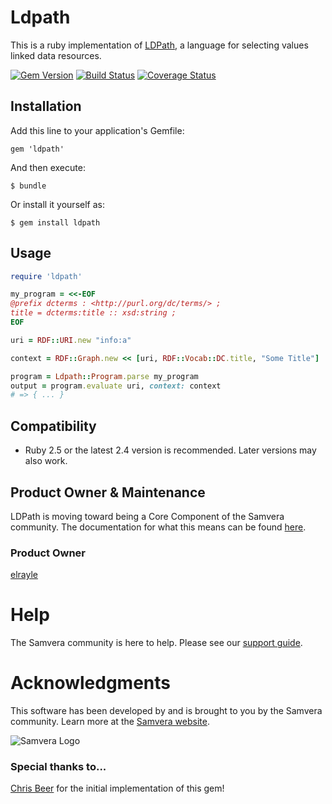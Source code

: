 # Ldpath

This is a ruby implementation of [LDPath](http://marmotta.apache.org/ldpath/language.html), a language for selecting values linked data resources.

[![Gem Version](https://badge.fury.io/rb/ldpath.png)](http://badge.fury.io/rb/ldpath)
[![Build Status](https://travis-ci.org/samvera-labs/ldpath.png?branch=master)](https://travis-ci.org/samvera-labs/ldpath)
[![Coverage Status](https://coveralls.io/repos/github/samvera-labs/ldpath/badge.svg?branch=master)](https://coveralls.io/github/samvera-labs/ldpath?branch=master)

## Installation

Add this line to your application's Gemfile:

    gem 'ldpath'

And then execute:

    $ bundle

Or install it yourself as:

    $ gem install ldpath

## Usage

```ruby
require 'ldpath'

my_program = <<-EOF
@prefix dcterms : <http://purl.org/dc/terms/> ;
title = dcterms:title :: xsd:string ;
EOF

uri = RDF::URI.new "info:a"

context = RDF::Graph.new << [uri, RDF::Vocab::DC.title, "Some Title"]

program = Ldpath::Program.parse my_program
output = program.evaluate uri, context: context
# => { ... }
```

## Compatibility

* Ruby 2.5 or the latest 2.4 version is recommended.  Later versions may also work.

## Product Owner & Maintenance

LDPath is moving toward being a Core Component of the Samvera community. The documentation for
what this means can be found [here](http://samvera.github.io/core_components.html#requirements-for-a-core-component).

### Product Owner

[elrayle](https://github.com/elrayle)

# Help

The Samvera community is here to help. Please see our [support guide](./SUPPORT.md).

# Acknowledgments

This software has been developed by and is brought to you by the Samvera community.  Learn more at the
[Samvera website](http://samvera.org/).

![Samvera Logo](https://wiki.duraspace.org/download/thumbnails/87459292/samvera-fall-font2-200w.png?version=1&modificationDate=1498550535816&api=v2)

### Special thanks to...

[Chris Beer](https://github.com/cbeer) for the initial implementation of this gem!
